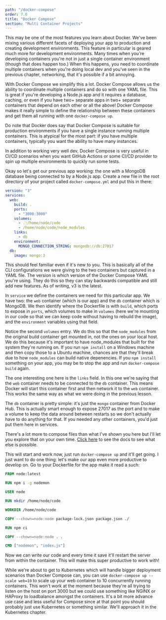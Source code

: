 ```yaml
---
path: "/docker-compose"
order: 7.0
title: "Docker Compose"
section: "Multi Container Projects"
---
```


This may be one of the most features you learn about Docker. We've been mixing various different facets of deploying your app to production and creating development environments. This feature in particular is geared much more for development environments. Many times when you're developing containers you're not in just a single container environment (though that does happen too.) When this happens, you need to coordinate multiple containers when you're doing local dev and you've seen in the previous chapter, networking, that it's possible if a bit annoying.

With Docker Compose we simplify this a lot. Docker Compose allows us the ability to coordinate multiple containers and do so with one YAML file. This is great if you're developing a Node.js app and it requires a database, caching, or even if you have two+ separate apps in two+ separate containers that depend on each other or all the above! Docker Compose makes it really simple to define the relationship between these containers and get them all running with one `docker-compose up`.

Do note that Docker does say that Docker Compose is suitable for production environments if you have a single instance running multiple containers. This is atypical for the most part: if you have multiple containers, typically you want the ability to have many instances.

In addition to working very well dev, Docker Compose is very useful in CI/CD scenarios when you want GitHub Actions or some CI/CD provider to spin up multiple environments to quickly run some tests.

Okay so let's get our previous app working: the one with a MongoDB database being connected to by a Node.js app. Create a new file in the root directory of your project called `docker-compose.yml` and put this in there:

```yml
version: "3"
services:
  web:
    build: .
    ports:
      - "3000:3000"
    volumes:
      - .:/home/node/code
      - /home/node/code/node_modules
    links:
      - db
    environment:
      MONGO_CONNECTION_STRING: mongodb://db:27017
  db:
    image: mongo:3
```

This should feel familiar even if it's new to you. This is basically all of the CLI configurations we were giving to the two containers but captured in a YAML file. The version is which version of the Docker Compose YAML you're using. They do this so they can stay backwards compatible and still add new features. As of writing, v3 is the latest.

In `service` we define the containers we need for this particular app. We have two: the `web` container (which is our app) and the `db` container which is MongoDB. We then identify where the Dockerfile is with `build`, which ports to expose in `ports`, which volumes to make in `volumes` (here we're mounting in our code so that we can keep code without having to rebuild the image), and the `environment` variables using that field.

Notice the second `volumes` entry. We do this so that the `node_modules` from the original build container get mounted in, not the ones on your local host. We do this because it's important to have node_modules that built for the system they're running on. If you run `npm install` on a Windows machine and then copy those to a Ubuntu machine, chances are that they'll break due to how `node_modules` can build native depenencies. If you `npm install` something on your app, you may be to stop the app and run `docker-compose build` again.

The one interesting one here is the `links` field. In this one we're saying that the `web` container needs to be connected to the `db` container. This means Docker will start this container first and then network it to the `web` container. This works the same way as what we were doing in the previous lesson.

The `db` container is pretty simple: it's just the `mongo` container from Docker Hub. This is actually smart enough to expose 27017 as the port and to make a volume to keep the data around between restarts so we don't actually have to do anything for that. If you needed any other containers, you'd just put them here in services.

There's a lot more to compose files than what I've shown you here but I'll let you explore that on your own time. [Click here][compose] to see the docs to see what else is possible.

This will start and work now, just run `docker-compose up` and it'll get going. I just want to do one thing: let's make our app even more productive to develop on. Go to your Dockerfile for the app make it read a such:

```dockerfile
FROM node:latest

RUN npm i -g nodemon

USER node

RUN mkdir /home/node/code

WORKDIR /home/node/code

COPY --chown=node:node package-lock.json package.json ./

RUN npm ci

COPY --chown=node:node . .

CMD ["nodemon", "index.js"]
```

Now we can write our code and every time it save it'll restart the server from within the container. This will make this super productive to work with!

While we're about to get to Kubernetes which will handle bigger deployment scenarios than Docker Compose can, you can use `docker-compose up --scale web=10` to scale up your web container to 10 concurrently running containers. This won't work at the moment because they're all trying to listen on the host on port 3000 but we could use something like NGINX or HAProxy to loadbalance amongst the containers. It's a bit more advance use case and less useful for Compose since at that point you should probably just use Kubernetes or something similar. We'll approach it in the Kubernetes chapter.

[compose]: https://docs.docker.com/compose/compose-file/#compose-file-structure-and-examples

